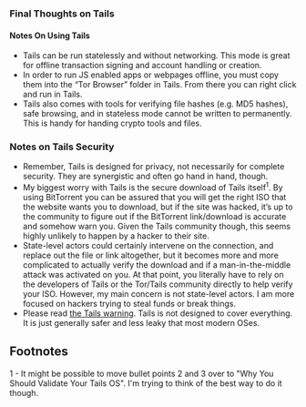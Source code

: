 ### Final Thoughts on Tails

#### Notes On Using Tails
- Tails can be run statelessly and without networking. This mode is great for offline transaction signing and account handling or creation.
- In order to run JS enabled apps or webpages offline, you must copy them into the “Tor Browser” folder in Tails. From there you can right click and run in Tails.
- Tails also comes with tools for verifying file hashes (e.g. MD5 hashes), safe browsing, and in stateless mode cannot be written to permanently. This is handy for handing crypto tools and files.

### Notes on Tails Security
- Remember, Tails is designed for privacy, not necessarily for complete security. They are synergistic and often go hand in hand, though.
- My biggest worry with Tails is the secure download of Tails itself<sup>1</sup>. By using BitTorrent you can be assured that you will get the right ISO that the website wants you to download, but if the site was hacked, it’s up to the community to figure out if the BitTorrent link/download is accurate and somehow warn you. Given the Tails community though, this seems highly unlikely to happen by a hacker to their site.
- State-level actors could certainly intervene on the connection, and replace out the file or link altogether, but it becomes more and more complicated to actually verify the download and if a man-in-the-middle attack was activated on you. At that point, you literally have to rely on the developers of Tails or the Tor/Tails community directly to help verify your ISO. However, my main concern is not state-level actors. I am more focused on hackers trying to steal funds or break things.
- Please read [the Tails warning](https://tails.boum.org/doc/about/warning/index.en.html). Tails is not designed to cover everything. It is just generally safer and less leaky that most modern OSes.

## Footnotes
1 - It might be possible to move bullet points 2 and 3 over to "Why You Should Validate Your Tails OS". I'm trying to think of the best way to do it though.